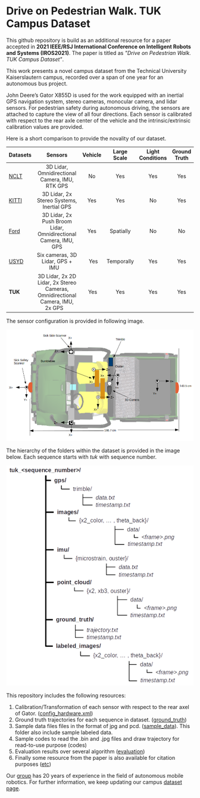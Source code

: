 # Drive on Pedestrian Walk. TUK Campus Dataset

This github repository is build as an additional resource for a paper accepted in **2021 IEEE/RSJ International Conference on Intelligent Robots and Systems (IROS2021)**. The paper is titled as *"Drive on Pedestrian Walk. TUK Campus Dataset"*.

This work presents a novel campus dataset from the Technical University Kaiserslautern campus, recorded over a span of one year for an autonomous bus project.

John Deere’s Gator X855D is used for the work equipped with an inertial GPS navigation system, stereo cameras, monocular camera, and lidar sensors. For pedestrian safety during autonomous driving, the sensors are attached to capture the view of all four directions. Each sensor is calibrated with respect to the rear axle center of the vehicle and the intrinsic/extrinsic calibration values are provided.

Here is a short comparison to provide the novality of our dataset.

| Datasets        | Sensors           | Vehicle |  Large Scale |  Light Conditions |  Ground Truth |
| ------------- |:-------------------:|:-------:|:------------:|:-----------------:|:-------------:|
| [NCLT]()      | 3D Lidar, Omnidirectional Camera, IMU, RTK GPS | No | Yes | Yes | Yes |
| [KITTI]()     | 3D Lidar, 2x Stereo Systems, Inertial GPS      |   Yes | Yes | No | Yes |
| [Ford]()      | 3D Lidar, 2x Push Broom Lidar, Omnidirectional Camera, IMU, GPS     |  Yes | Spatially | No | No |
| [USYD]()      | Six cameras, 3D Lidar, GPS + IMU      |   Yes | Temporally | Yes | Yes |
| **TUK**       | 3D Lidar, 2x 2D Lidar, 2x Stereo Cameras, Omnidirectional Camera, IMU, 2x GPS     |  Yes | Yes | Yes | Yes |


The sensor configuration is provided in following image.

![alt text](https://github.com/HannanEjazKeen/TUKCampusDataset/blob/main/etc/sensor_configuration.png)


The hierarchy of the folders within the dataset is provided in the image below. Each sequence starts with *tuk* with sequence number.

![alt text](https://github.com/HannanEjazKeen/TUKCampusDataset/blob/main/etc/dataset_hierarchy.png)

This repository includes the following resources:

1. Calibration/Transformation of each sensor with respect to the rear axel of Gator. ([config_hardware.xml](https://github.com/HannanEjazKeen/TUKCampusDataset/blob/main/config_hardware.xml))
2. Ground truth trajectories for each sequence in dataset. ([ground_truth](https://github.com/HannanEjazKeen/TUKCampusDataset/tree/main/ground_truth/seq_1))
3. Sample data files files in the format of jpg and pcd. ([sample_data](https://github.com/HannanEjazKeen/TUKCampusDataset/tree/main/sample_data)). This folder also include sample labeled data.
4. Sample codes to read the .bin and .jpg files and draw trajectory for read-to-use purpose (codes)
5. Evaluation results over several algorithm ([evaluation](https://github.com/HannanEjazKeen/TUKCampusDataset/tree/main/evaluation))
6. Finally some resource from the paper is also available for citation purposes ([etc](https://github.com/HannanEjazKeen/TUKCampusDataset/tree/main/etc))

Our [group](https://agrosy.informatik.uni-kl.de/en/) has 20 years of experience in the field of autonomous mobile robotics. For further information, we keep updating our campus [dataset page](https://agrosy.informatik.uni-kl.de/en/research/data-sets/tuk-campus).
